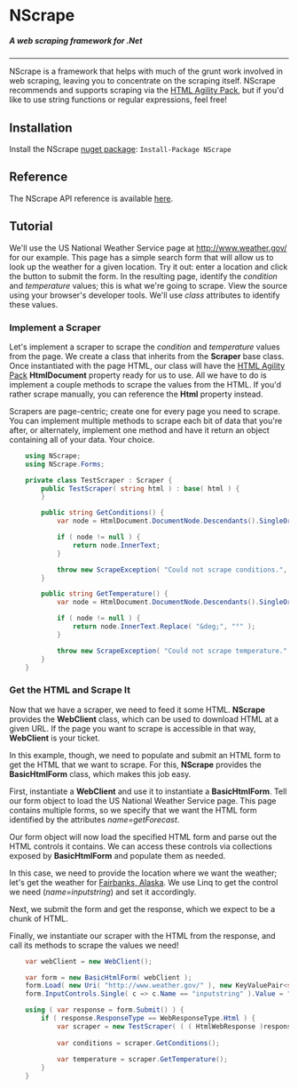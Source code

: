 # NScrape
##### A web scraping framework for .Net
-------

NScrape is a framework that helps with much of the grunt work involved in web scraping, leaving you to concentrate on the scraping itself. NScrape recommends and supports scraping via the [HTML Agility Pack](https://htmlagilitypack.codeplex.com/), but if you'd like to use string functions or regular expressions, feel free! 

## Installation
Install the NScrape [nuget package](https://www.nuget.org/packages/NScrape/): `Install-Package NScrape`

## Reference
The NScrape API reference is available [here](https://darrylwhitmore.github.io/Test/reference).

## Tutorial
We'll use the US National Weather Service page at http://www.weather.gov/ for our example. This page has a simple search form that will allow us to look up the weather for a given location. Try it out: enter a location and click the button to submit the form. In the resulting page, identify the *condition* and *temperature* values; this is what we're going to scrape. View the source using your browser's developer tools. We'll use *class* attributes to identify these values.

### Implement a Scraper
Let's implement a scraper to scrape the *condition* and *temperature* values from the page. We create a class that inherits from the **Scraper** base class. Once instantiated with the page HTML, our class will have the [HTML Agility Pack](https://htmlagilitypack.codeplex.com/) **HtmlDocument** property ready for us to use. All we have to do is implement a couple methods to scrape the values from the HTML.  If you'd rather scrape manually, you can reference the **Html** property instead.

Scrapers are page-centric; create one for every page you need to scrape. You can implement multiple methods to scrape each bit of data that you're after, or alternately, implement one method and have it return an object containing all of your data. Your choice.

```c#
	using NScrape;
	using NScrape.Forms;

	private class TestScraper : Scraper {
		public TestScraper( string html ) : base( html ) {
		}

		public string GetConditions() {
			var node = HtmlDocument.DocumentNode.Descendants().SingleOrDefault( n => n.Attributes.Contains( "class" ) && n.Attributes["class"].Value == "myforecast-current" );

			if ( node != null ) {
				return node.InnerText;
			}

			throw new ScrapeException( "Could not scrape conditions.", Html );
		}

		public string GetTemperature() {
			var node = HtmlDocument.DocumentNode.Descendants().SingleOrDefault( n => n.Attributes.Contains( "class" ) && n.Attributes["class"].Value == "myforecast-current-lrg" );

			if ( node != null ) {
				return node.InnerText.Replace( "&deg;", "°" );
			}

			throw new ScrapeException( "Could not scrape temperature.", Html );
		}
	}
```
### Get the HTML and Scrape It
Now that we have a scraper, we need to feed it some HTML. **NScrape** provides the **WebClient** class, which can be used to download HTML at a given URL. If the page you want to scrape is accessible in that way, **WebClient** is your ticket.

In this example, though, we need to populate and submit an HTML form to get the HTML that we want to scrape. For this, **NScrape** provides the **BasicHtmlForm** class, which makes this job easy.

First, instantiate a **WebClient** and use it to instantiate a **BasicHtmlForm**. Tell our form object to load the US National Weather Service page. This page contains multiple forms, so we specify that we want the HTML form identified by the attributes *name=getForecast*.

Our form object will now load the specified HTML form and parse out the HTML controls it contains. We can access these controls via collections exposed by **BasicHtmlForm**  and populate them as needed. 

In this case, we need to provide the location where we want the weather; let's get the weather for [Fairbanks, Alaska](https://www.google.com/maps/place/Fairbanks,+AK/@64.8283644,-147.6690026,12z/data=!3m1!4b1!4m2!3m1!1s0x5132454f67fd65a9:0xb3d805e009fef73a). We use Linq to get the control we need (*name=inputstring*) and set it accordingly.

Next, we submit the form and get the response, which we expect to be a chunk of HTML.

Finally, we instantiate our scraper with the HTML from the response, and call its methods to scrape the values we need!

```c#
	var webClient = new WebClient();

	var form = new BasicHtmlForm( webClient );
	form.Load( new Uri( "http://www.weather.gov/" ), new KeyValuePair<string, string>( "name", "getForecast" ) );
	form.InputControls.Single( c => c.Name == "inputstring" ).Value = "fairbanks, ak";

	using ( var response = form.Submit() ) {
		if ( response.ResponseType == WebResponseType.Html ) {
			var scraper = new TestScraper( ( ( HtmlWebResponse )response ).Html );
	
			var conditions = scraper.GetConditions();
	
			var temperature = scraper.GetTemperature();
		}
	}
```
